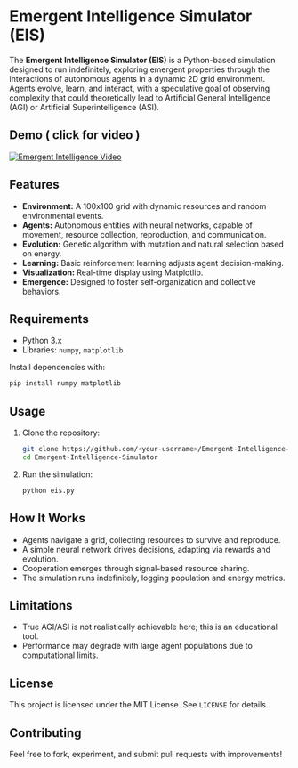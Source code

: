 # Emergent Intelligence Simulator (EIS)

The **Emergent Intelligence Simulator (EIS)** is a Python-based simulation designed to run indefinitely, exploring emergent properties through the interactions of autonomous agents in a dynamic 2D grid environment. Agents evolve, learn, and interact, with a speculative goal of observing complexity that could theoretically lead to Artificial General Intelligence (AGI) or Artificial Superintelligence (ASI).

## Demo ( click for video )

[![Emergent Intelligence Video](https://i.imgur.com/wj6ZzPR.png)](https://i.imgur.com/YujOLgZ.mp4)

## Features
- **Environment:** A 100x100 grid with dynamic resources and random environmental events.
- **Agents:** Autonomous entities with neural networks, capable of movement, resource collection, reproduction, and communication.
- **Evolution:** Genetic algorithm with mutation and natural selection based on energy.
- **Learning:** Basic reinforcement learning adjusts agent decision-making.
- **Visualization:** Real-time display using Matplotlib.
- **Emergence:** Designed to foster self-organization and collective behaviors.

## Requirements
- Python 3.x
- Libraries: `numpy`, `matplotlib`

Install dependencies with:
```bash
pip install numpy matplotlib
```

## Usage
1. Clone the repository:
   ```bash
   git clone https://github.com/<your-username>/Emergent-Intelligence-Simulator.git
   cd Emergent-Intelligence-Simulator
   ```
2. Run the simulation:
   ```bash
   python eis.py
   ```

## How It Works
- Agents navigate a grid, collecting resources to survive and reproduce.
- A simple neural network drives decisions, adapting via rewards and evolution.
- Cooperation emerges through signal-based resource sharing.
- The simulation runs indefinitely, logging population and energy metrics.

## Limitations
- True AGI/ASI is not realistically achievable here; this is an educational tool.
- Performance may degrade with large agent populations due to computational limits.

## License
This project is licensed under the MIT License. See `LICENSE` for details.

## Contributing
Feel free to fork, experiment, and submit pull requests with improvements!
